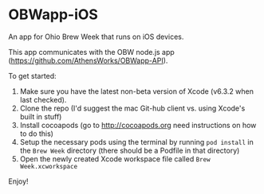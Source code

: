 # OBWapp-iOS
An app for Ohio Brew Week that runs on iOS devices.

This app communicates with the OBW node.js app (https://github.com/AthensWorks/OBWapp-API).

To get started:

  1. Make sure you have the latest non-beta version of Xcode (v6.3.2 when last checked). 
  2. Clone the repo (I'd suggest the mac Git-hub client vs. using Xcode's built in stuff)
  3. Install cocoapods (go to http://cocoapods.org need instructions on how to do this)
  4. Setup the necessary pods using the terminal by running `pod install` in the `Brew Week` directory (there should be a Podfile in that directory)
  5. Open the newly created Xcode workspace file called `Brew Week.xcworkspace`

Enjoy!
